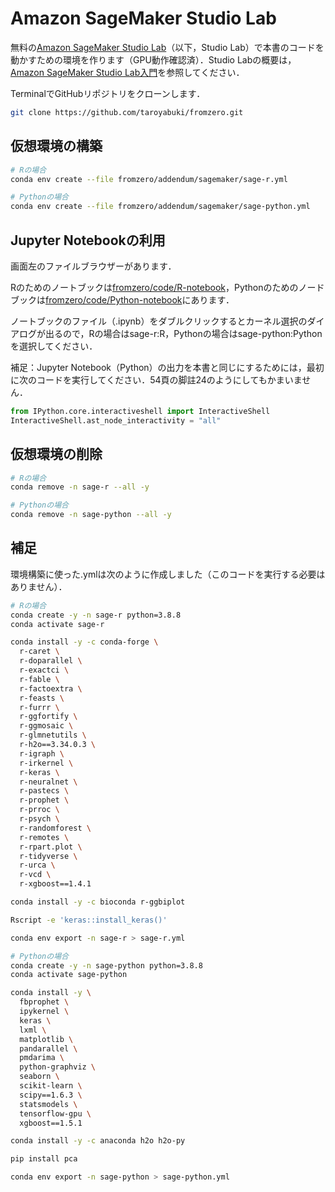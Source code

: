 # Amazon SageMaker Studio Lab

無料の[Amazon SageMaker Studio Lab](https://studiolab.sagemaker.aws/)（以下，Studio Lab）で本書のコードを動かすための環境を作ります（GPU動作確認済）．Studio Labの概要は，[Amazon SageMaker Studio Lab入門](https://atmarkit.itmedia.co.jp/ait/subtop/features/di/sagemakerstudiolab_index.html)を参照してください．

TerminalでGitHubリポジトリをクローンします．

```bash
git clone https://github.com/taroyabuki/fromzero.git
```

## 仮想環境の構築

```bash
# Rの場合
conda env create --file fromzero/addendum/sagemaker/sage-r.yml

# Pythonの場合
conda env create --file fromzero/addendum/sagemaker/sage-python.yml
```

## Jupyter Notebookの利用

画面左のファイルブラウザーがあります．

Rのためのノートブックは[fromzero/code/R-notebook](/code/R-notebook)，Pythonのためのノードブックは[fromzero/code/Python-notebook](/code/Python-notebook)にあります．

ノートブックのファイル（.ipynb）をダブルクリックするとカーネル選択のダイアログが出るので，Rの場合はsage-r:R，Pythonの場合はsage-python:Pythonを選択してください．

補足：Jupyter Notebook（Python）の出力を本書と同じにするためには，最初に次のコードを実行してください．54頁の脚註24のようにしてもかまいません．

```python
from IPython.core.interactiveshell import InteractiveShell
InteractiveShell.ast_node_interactivity = "all"
```

## 仮想環境の削除

```bash
# Rの場合
conda remove -n sage-r --all -y

# Pythonの場合
conda remove -n sage-python --all -y
```

## 補足

環境構築に使った.ymlは次のように作成しました（このコードを実行する必要はありません）．

```bash
# Rの場合
conda create -y -n sage-r python=3.8.8
conda activate sage-r

conda install -y -c conda-forge \
  r-caret \
  r-doparallel \
  r-exactci \
  r-fable \
  r-factoextra \
  r-feasts \
  r-furrr \
  r-ggfortify \
  r-ggmosaic \
  r-glmnetutils \
  r-h2o==3.34.0.3 \
  r-igraph \
  r-irkernel \
  r-keras \
  r-neuralnet \
  r-pastecs \
  r-prophet \
  r-prroc \
  r-psych \
  r-randomforest \
  r-remotes \
  r-rpart.plot \
  r-tidyverse \
  r-urca \
  r-vcd \
  r-xgboost==1.4.1

conda install -y -c bioconda r-ggbiplot

Rscript -e 'keras::install_keras()'

conda env export -n sage-r > sage-r.yml
```

```bash
# Pythonの場合
conda create -y -n sage-python python=3.8.8
conda activate sage-python

conda install -y \
  fbprophet \
  ipykernel \
  keras \
  lxml \
  matplotlib \
  pandarallel \
  pmdarima \
  python-graphviz \
  seaborn \
  scikit-learn \
  scipy==1.6.3 \
  statsmodels \
  tensorflow-gpu \
  xgboost==1.5.1

conda install -y -c anaconda h2o h2o-py

pip install pca

conda env export -n sage-python > sage-python.yml
```
